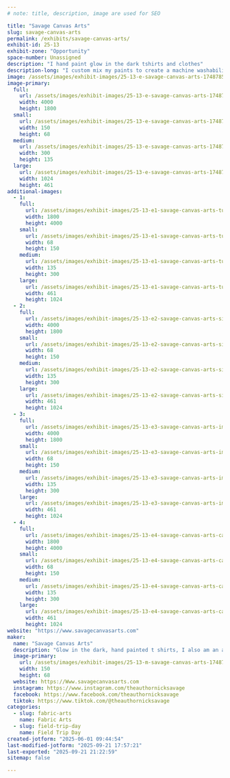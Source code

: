 ```yaml
---
# note: title, description, image are used for SEO

title: "Savage Canvas Arts"
slug: savage-canvas-arts
permalink: /exhibits/savage-canvas-arts/
exhibit-id: 25-13
exhibit-zone: "Opportunity"
space-number: Unassigned
description: "I hand paint glow in the dark tshirts and clothes"
description-long: "I custom mix my paints to create a machine washability that won't diminish the glow of the shirts. I offer short or long sleeve, women's cut, and hoodies. Custom orders welcome."
image: /assets/images/exhibit-images/25-13-e-savage-canvas-arts-17487853051365570891819620720129-300x135.jpg
image-primary: 
  full:
    url: /assets/images/exhibit-images/25-13-e-savage-canvas-arts-17487853051365570891819620720129-full.jpg
    width: 4000
    height: 1800
  small:
    url: /assets/images/exhibit-images/25-13-e-savage-canvas-arts-17487853051365570891819620720129-150x68.jpg
    width: 150
    height: 68
  medium:
    url: /assets/images/exhibit-images/25-13-e-savage-canvas-arts-17487853051365570891819620720129-300x135.jpg
    width: 300
    height: 135
  large:
    url: /assets/images/exhibit-images/25-13-e-savage-canvas-arts-17487853051365570891819620720129-1024x461.jpg
    width: 1024
    height: 461
additional-images: 
  - 1:
    full:
      url: /assets/images/exhibit-images/25-13-e1-savage-canvas-arts-turtle-club-full.jpg
      width: 1800
      height: 4000
    small:
      url: /assets/images/exhibit-images/25-13-e1-savage-canvas-arts-turtle-club-68x150.jpg
      width: 68
      height: 150
    medium:
      url: /assets/images/exhibit-images/25-13-e1-savage-canvas-arts-turtle-club-135x300.jpg
      width: 135
      height: 300
    large:
      url: /assets/images/exhibit-images/25-13-e1-savage-canvas-arts-turtle-club-461x1024.jpg
      width: 461
      height: 1024
  - 2:
    full:
      url: /assets/images/exhibit-images/25-13-e2-savage-canvas-arts-size-reference-for-template-full.jpg
      width: 4000
      height: 1800
    small:
      url: /assets/images/exhibit-images/25-13-e2-savage-canvas-arts-size-reference-for-template-68x150.jpg
      width: 68
      height: 150
    medium:
      url: /assets/images/exhibit-images/25-13-e2-savage-canvas-arts-size-reference-for-template-135x300.jpg
      width: 135
      height: 300
    large:
      url: /assets/images/exhibit-images/25-13-e2-savage-canvas-arts-size-reference-for-template-461x1024.jpg
      width: 461
      height: 1024
  - 3:
    full:
      url: /assets/images/exhibit-images/25-13-e3-savage-canvas-arts-img-20231130-123454117-full.jpg
      width: 4000
      height: 1800
    small:
      url: /assets/images/exhibit-images/25-13-e3-savage-canvas-arts-img-20231130-123454117-68x150.jpg
      width: 68
      height: 150
    medium:
      url: /assets/images/exhibit-images/25-13-e3-savage-canvas-arts-img-20231130-123454117-135x300.jpg
      width: 135
      height: 300
    large:
      url: /assets/images/exhibit-images/25-13-e3-savage-canvas-arts-img-20231130-123454117-461x1024.jpg
      width: 461
      height: 1024
  - 4:
    full:
      url: /assets/images/exhibit-images/25-13-e4-savage-canvas-arts-camphalfblood-full.jpg
      width: 1800
      height: 4000
    small:
      url: /assets/images/exhibit-images/25-13-e4-savage-canvas-arts-camphalfblood-68x150.jpg
      width: 68
      height: 150
    medium:
      url: /assets/images/exhibit-images/25-13-e4-savage-canvas-arts-camphalfblood-135x300.jpg
      width: 135
      height: 300
    large:
      url: /assets/images/exhibit-images/25-13-e4-savage-canvas-arts-camphalfblood-461x1024.jpg
      width: 461
      height: 1024
website: "https://www.savagecanvasarts.com"
maker: 
  name: "Savage Canvas Arts"
  description: "Glow in the dark, hand painted t shirts, I also am an author and sell my books."
  image-primary:
    url: /assets/images/exhibit-images/25-13-m-savage-canvas-arts-17487850330904748624015727628815-150x68.jpg
    width: 150
    height: 68
  website: https://Www.savagecanvasarts.com
  instagram: https://www.instagram.com/theauthornicksavage
  facebook: https://www.facebook.com/theauthornicksavage
  tiktok: https://www.tiktok.com/@theauthornicksavage
categories: 
  - slug: fabric-arts
    name: Fabric Arts
  - slug: field-trip-day
    name: Field Trip Day
created-jotform: "2025-06-01 09:44:54"
last-modified-jotform: "2025-09-21 17:57:21"
last-exported: "2025-09-21 21:22:59"
sitemap: false

---
```

